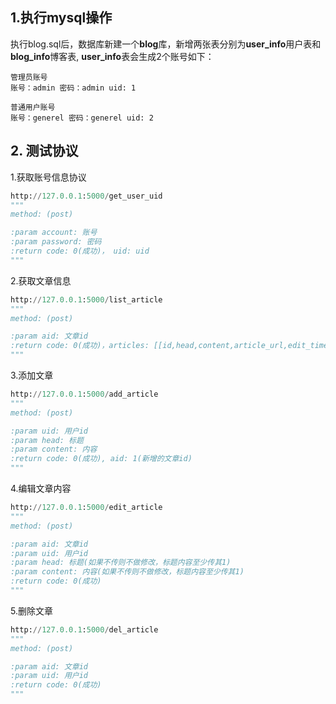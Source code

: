 ## 1.执行mysql操作

执行blog.sql后，数据库新建一个**blog**库，新增两张表分别为**user_info**用户表和**blog_info**博客表, **user_info**表会生成2个账号如下：

```
管理员账号
账号：admin 密码：admin uid: 1

普通用户账号
账号：generel 密码：generel uid: 2
```



## 2. 测试协议

1.获取账号信息协议

```python
http://127.0.0.1:5000/get_user_uid
"""
method: (post)

:param account: 账号
:param password: 密码
:return code: 0(成功)， uid: uid
"""

```

2.获取文章信息

```python
http://127.0.0.1:5000/list_article 
"""
method: (post)

:param aid: 文章id
:return code: 0(成功)，articles: [[id,head,content,article_url,edit_time], ...]
"""
```



3.添加文章

```python
http://127.0.0.1:5000/add_article
"""
method: (post)

:param uid: 用户id
:param head: 标题
:param content: 内容
:return code: 0(成功), aid: 1(新增的文章id)
"""
```



4.编辑文章内容

```python
http://127.0.0.1:5000/edit_article
"""
method: (post)

:param aid: 文章id
:param uid: 用户id
:param head: 标题(如果不传则不做修改，标题内容至少传其1)
:param content: 内容(如果不传则不做修改，标题内容至少传其1)
:return code: 0(成功)
"""
```

5.删除文章

```python
http://127.0.0.1:5000/del_article
"""
method: (post)

:param aid: 文章id
:param uid: 用户id
:return code: 0(成功)
"""
```

